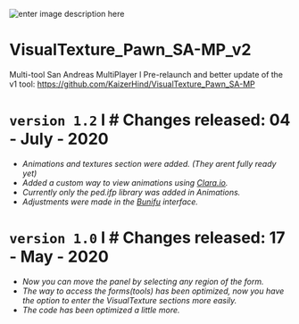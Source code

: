 ![enter image description here](https://media.discordapp.net/attachments/522658194602852352/711783281611505684/unknown.png)

# VisualTexture_Pawn_SA-MP_v2
Multi-tool San Andreas MultiPlayer l Pre-relaunch and better update of the v1 tool: https://github.com/KaizerHind/VisualTexture_Pawn_SA-MP

# `version 1.2` l # Changes released: 04 - July - 2020

 - *Animations and textures section were added. (They arent fully ready yet)*
 - *Added a custom way to view animations using [Clara.io](http://clara.io/).*
 - *Currently only the ped.ifp library was added in Animations.*
 - *Adjustments were made in the [Bunifu](https://bunifuframework.com/) interface.*

# `version 1.0` l # Changes released: 17 - May - 2020

 - *Now you can move the panel by selecting any region of the form.*
 - *The way to access the forms(tools) has been optimized, now you have the option to enter the VisualTexture sections more easily.*
 - *The code has been optimized a little more.*
